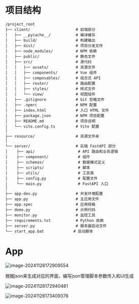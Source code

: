 # 项目结构
```
/project_root
├── client/                    # 前端部分
│   ├── __pycache__/           # 编译缓存
│   ├── build/                 # 构建输出
│   ├── dist/                  # 项目分发文件
│   ├── node_modules/          # NPM 依赖
│   ├── public/                # 静态文件
│   ├── src/                   # 源代码
│   │   ├── assets/            # 资源文件
│   │   ├── components/        # Vue 组件
│   │   ├── composables/       # 组合式 API
│   │   ├── router/            # 路由配置
│   │   ├── styles/            # 样式文件
│   │   └── view/              # 视图组件
│   ├── .gitignore             # Git 忽略文件
│   ├── .npmrc                 # NPM 配置
│   ├── index.html             # 入口 HTML 文件
│   ├── package.json           # NPM 项目配置
│   ├── README.md              # 项目说明
│   └── vite.config.ts         # Vite 配置
│
├── resource/                  # 资源文件夹
│
└── server/                    # 后端 FastAPI 部分
│    ├── api/                   # API 路由和业务逻辑
│    ├── component/             # 组件
│    ├── schemas/               # 数据模式定义
│    ├── scripts/               # 脚本
│    ├── utils/                 # 工具类
│    ├── config.py              # 配置文件
│    └── main.py                # FastAPI 入口
│
├── app-dev.py                 # 开发环境配置
├── app.py                     # 主应用文件
├── app.spec                   # 应用规格
├── demo.py                    # 示例代码
├── monitor.py                 # 监控工具
├── requirements.txt           # Python 依赖
├── server.py                  # 服务器启动文件
└── start_app.bat             # 启动脚本
```

# App

![image-20241128172909554](https://cdn.jsdelivr.net/gh/narugakuru/images@master/img/image-20241128172909554.png)

根据json来生成对应的界面，编写json管理脚本参数传入和UI生成

![image-20241128172940481](https://cdn.jsdelivr.net/gh/narugakuru/images@master/img/image-20241128172940481.png)

![image-20241128173409378](https://cdn.jsdelivr.net/gh/narugakuru/images@master/img/image-20241128173409378.png)

